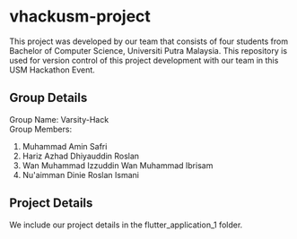 # vhackusm-project
This project was developed by our team that consists of four students from Bachelor of Computer Science, Universiti Putra Malaysia. This repository is used for version control of this project development with our team in this USM Hackathon Event.

## Group Details
Group Name: Varsity-Hack
<br> Group Members: 
1. Muhammad Amin Safri
2. Hariz Azhad Dhiyauddin Roslan
3. Wan Muhammad Izzuddin Wan Muhammad Ibrisam
4. Nu'aimman Dinie Roslan Ismani

## Project Details
We include our project details in the flutter_application_1 folder.
